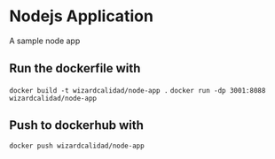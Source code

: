 # Nodejs Application

A sample node app

## Run the dockerfile with

`docker build -t wizardcalidad/node-app .`
`docker run -dp 3001:8088 wizardcalidad/node-app`

## Push to dockerhub with

`docker push wizardcalidad/node-app`
